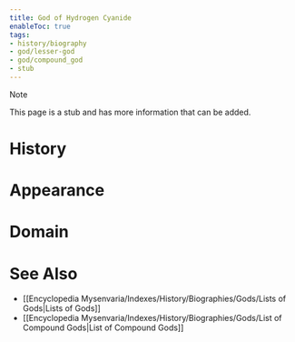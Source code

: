 ```yaml
---
title: God of Hydrogen Cyanide
enableToc: true
tags:
- history/biography
- god/lesser-god
- god/compound_god
- stub
---
```


> [!note]
> This page is a stub and has more information that can be added.

# History

# Appearance

# Domain

# See Also
- [[Encyclopedia Mysenvaria/Indexes/History/Biographies/Gods/Lists of Gods|Lists of Gods]]
- [[Encyclopedia Mysenvaria/Indexes/History/Biographies/Gods/List of Compound Gods|List of Compound Gods]]
